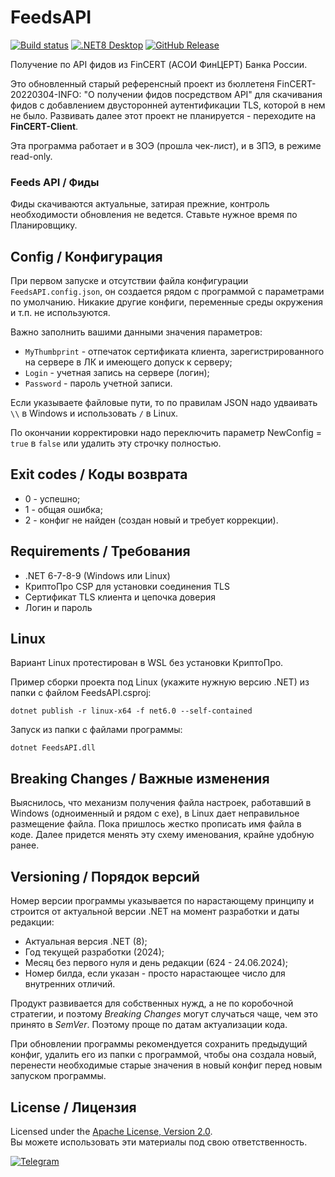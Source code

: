 # FeedsAPI

[![Build status](https://ci.appveyor.com/api/projects/status/hpsbfj3qds34i4yb?svg=true)](https://ci.appveyor.com/project/diev/fincert-client)
[![.NET8 Desktop](https://github.com/diev/FinCERT-Client/actions/workflows/dotnet8-desktop.yml/badge.svg)](https://github.com/diev/FinCERT-Client/actions/workflows/dotnet8-desktop.yml)
[![GitHub Release](https://img.shields.io/github/release/diev/FinCERT-Client.svg)](https://github.com/diev/FinCERT-Client/releases/latest)

Получение по API фидов из FinCERT (АСОИ ФинЦЕРТ) Банка России.

Это обновленный старый референсный проект из бюллетеня
FinCERT-20220304-INFO: "О получении фидов посредством API" для скачивания
фидов с добавлением двусторонней аутентификации TLS, которой в нем не было.
Развивать далее этот проект не планируется -
переходите на **FinCERT-Client**.

Эта программа работает и в ЗОЭ (прошла чек-лист), и в ЗПЭ, в режиме
read-only.

### Feeds API / Фиды

Фиды скачиваются актуальные, затирая прежние, контроль необходимости
обновления не ведется. Ставьте нужное время по Планировщику.

## Config / Конфигурация

При первом запуске и отсутствии файла конфигурации `FeedsAPI.config.json`,
он создается рядом с программой с параметрами по умолчанию.
Никакие другие конфиги, переменные среды окружения и т.п. не используются.

Важно заполнить вашими данными значения параметров:

* `MyThumbprint` - отпечаток сертификата клиента, зарегистрированного на
сервере в ЛК и имеющего допуск к серверу;
* `Login` - учетная запись на сервере (логин);
* `Password` - пароль учетной записи.

Если указываете файловые пути, то по правилам JSON надо удваивать `\\`
в Windows и использовать `/` в Linux.

По окончании корректировки надо переключить параметр NewConfig = `true`
в `false` или удалить эту строчку полностью.

## Exit codes / Коды возврата

* 0 - успешно;
* 1 - общая ошибка;
* 2 - конфиг не найден (создан новый и требует коррекции).

## Requirements / Требования

* .NET 6-7-8-9 (Windows или Linux)
* КриптоПро CSP для установки соединения TLS
* Сертификат TLS клиента и цепочка доверия
* Логин и пароль

## Linux

Вариант Linux протестирован в WSL без установки КриптоПро.

Пример сборки проекта под Linux (укажите нужную версию .NET) из папки
с файлом FeedsAPI.csproj:

    dotnet publish -r linux-x64 -f net6.0 --self-contained

Запуск из папки с файлами программы:

    dotnet FeedsAPI.dll

## Breaking Changes / Важные изменения

Выяснилось, что механизм получения файла настроек, работавший в Windows
(одноименный и рядом с exe), в Linux дает неправильное размещение файла.
Пока пришлось жестко прописать имя файла в коде. Далее придется менять
эту схему именования, крайне удобную ранее.

## Versioning / Порядок версий

Номер версии программы указывается по нарастающему принципу и строится
от актуальной версии .NET на момент разработки и даты редакции:

* Актуальная версия .NET (8);
* Год текущей разработки (2024);
* Месяц без первого нуля и день редакции (624 - 24.06.2024);
* Номер билда, если указан - просто нарастающее число для внутренних отличий.

Продукт развивается для собственных нужд, а не по коробочной
стратегии, и поэтому *Breaking Changes* могут случаться чаще,
чем это принято в *SemVer*. Поэтому проще по датам актуализации кода.

При обновлении программы рекомендуется сохранить предыдущий конфиг,
удалить его из папки с программой, чтобы она создала новый, перенести
необходимые старые значения в новый конфиг перед новым запуском
программы.

## License / Лицензия

Licensed under the [Apache License, Version 2.0](LICENSE).  
Вы можете использовать эти материалы под свою ответственность.

[![Telegram](https://img.shields.io/badge/t.me-dievdo-blue?logo=telegram)](https://t.me/dievdo)
